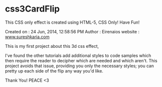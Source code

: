 css3CardFlip
============
This CSS only effect is created using HTML-5, CSS Only!
Have Fun! 

Created on : 24 Jun, 2014, 12:58:56 PM
Author     : Eirenaios
website	   : www.sureshkaria.com


This is my first project about this 3d css effect,  

I've found the other tutorials add additional styles to code samples which then require the reader to decipher which are needed and which aren't. This project avoids that issue, providing you only the necessary styles; you can pretty up each side of the flip any way you'd like.

Thank You!
PEACE <3


